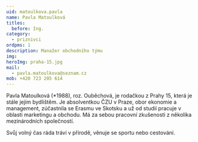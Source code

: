 ```yaml
---
uid: matoulkova.pavla
name: Pavla Matoulková
titles:
  before: Ing.
category:
  - priznivci
ordpms: 1
description: Manažer obchodního týmu
img: 
heroImg: praha-15.jpg
mail:
  - pavla.matoulkova@seznam.cz
mob: +420 723 205 614
---
```


Pavla Matoulková (*1988), roz. Ouběchová, je rodačkou z Prahy 15, která je stále jejím bydlištěm. Je absolventkou ČZU v Praze, obor ekonomie a management, zúčastnila se Erasmu ve Skotsku a už od studií pracuje v oblasti marketingu a obchodu. Má za sebou pracovní zkušenosti z několika mezinárodních společností.
 
Svůj volný čas ráda tráví v přírodě, věnuje se sportu nebo cestování. 
